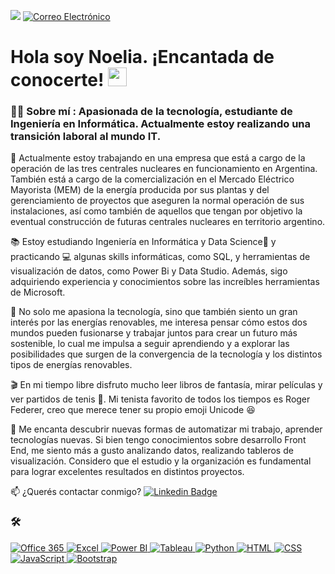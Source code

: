 [![](https://img.shields.io/badge/LinkedIn-0077B5?style=for-the-badge&logo=linkedin&logoColor=white)](https://www.linkedin.com/in/noeliagaparicio/)
<a href="mailto:aparicionoeliag92@gmail.com">
  <img src="https://img.shields.io/badge/Correo%20Electrónico-red?style=for-the-badge&logo=gmail&logoColor=white" alt="Correo Electrónico">
</a>



<h1>
  Hola soy Noelia. ¡Encantada de conocerte!
  <img decoding="async" src="https://media.giphy.com/media/hvRJCLFzcasrR4ia7z/giphy.gif" width="30px"/>
</h1>

 <div id="header" align="left">

### :woman_technologist: Sobre mí : Apasionada de la tecnología, estudiante de Ingeniería en Informática. Actualmente estoy realizando una transición laboral al mundo IT.

 :telescope: Actualmente estoy trabajando en una empresa que está a cargo de la operación de las tres centrales nucleares en funcionamiento en Argentina. También está a cargo de la comercialización en el Mercado Eléctrico Mayorista (MEM) de la energía producida por sus plantas y del gerenciamiento de proyectos que aseguren la normal operación de sus instalaciones, así como también de aquellos que tengan por objetivo la eventual construcción de futuras centrales nucleares en territorio argentino.

 
📚 Estoy estudiando Ingeniería en Informática y Data Science:blue_book: y practicando :computer: algunas skills informáticas, como SQL, y herramientas de visualización de datos, como Power Bi y Data Studio. Además, sigo adquiriendo experiencia y conocimientos sobre las increíbles herramientas de Microsoft.


🌱 No solo me apasiona la tecnología, sino que también siento un gran interés por las energías renovables, me interesa pensar cómo estos dos mundos pueden fusionarse y trabajar juntos para crear un futuro más sostenible, lo cual me impulsa a seguir aprendiendo y a explorar las posibilidades que surgen de la convergencia de la tecnología y los distintos tipos de energías renovables.

🎬 En mi tiempo libre disfruto mucho leer libros de fantasía, mirar películas y ver partidos de tenis 🎾. Mi tenista favorito  de todos los tiempos es Roger Federer, creo que merece tener su propio emoji Unicode 😆


:heartbeat: Me encanta descubrir nuevas formas de automatizar mi trabajo, aprender tecnologías nuevas. Si bien tengo conocimientos sobre desarrollo Front End, me siento más a gusto analizando datos, realizando tableros de visualización. Considero que el estudio y la organización es fundamental para lograr excelentes resultados en distintos proyectos.


:mailbox: ¿Querés contactar conmigo? [![Linkedin Badge](https://img.shields.io/badge/-Noelia-blue?style=flat&logo=Linkedin&logoColor=white)](https://www.linkedin.com/in/noeliagaparicio/)



### :hammer_and_wrench:   <title>Mis herramientas y lenguajes</title>

<!-- Office 365 -->
<a href="#">
  <img src="https://img.shields.io/badge/Office%20365-blue?style=for-the-badge&logo=microsoft-office&logoColor=white" alt="Office 365">
</a>

<!-- Excel -->
<a href="#">
  <img src="https://img.shields.io/badge/Excel-green?style=for-the-badge&logo=microsoft-excel&logoColor=white" alt="Excel">
</a>

<!-- PowerBi -->
<a href="#">
  <img src="https://img.shields.io/badge/Power%20BI-yellow?style=for-the-badge&logo=power-bi&logoColor=white" alt="Power BI">
</a>

<!-- Tableau -->
<a href="#">
  <img src="https://img.shields.io/badge/Tableau-orange?style=for-the-badge&logo=tableau&logoColor=white" alt="Tableau">
</a>

<!-- Python -->
<a href="#">
  <img src="https://img.shields.io/badge/Python-blue?style=for-the-badge&logo=python&logoColor=white" alt="Python">
</a>

<!-- HTML -->
<a href="#">
  <img src="https://img.shields.io/badge/HTML-orange?style=for-the-badge&logo=html5&logoColor=white" alt="HTML">
</a>

<!-- CSS -->
<a href="#">
  <img src="https://img.shields.io/badge/CSS-blue?style=for-the-badge&logo=css3&logoColor=white" alt="CSS">
</a>

<!-- JavaScript -->
<a href="#">
  <img src="https://img.shields.io/badge/JavaScript-yellow?style=for-the-badge&logo=javascript&logoColor=white" alt="JavaScript">
</a>

<!-- Bootstrap -->
<a href="#">
  <img src="https://img.shields.io/badge/Bootstrap-purple?style=for-the-badge&logo=bootstrap&logoColor=white" alt="Bootstrap">
</a>

 
